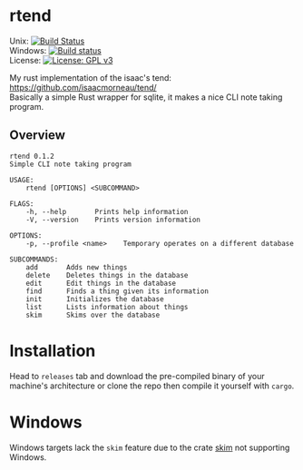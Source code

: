# rtend
Unix: [![Build Status](https://travis-ci.com/Rudo2204/rtend.svg?branch=master)](https://travis-ci.org/Rudo2204/rtend)<br/>
Windows: [![Build status](https://ci.appveyor.com/api/projects/status/3ltt06neh2uns9y0?svg=true)](https://ci.appveyor.com/project/Rudo2204/rtend)<br/>
License: [![License: GPL v3](https://img.shields.io/badge/License-GPLv3-blue.svg)](https://www.gnu.org/licenses/gpl-3.0)

My rust implementation of the isaac's tend: https://github.com/isaacmorneau/tend/<br/>
Basically a simple Rust wrapper for sqlite, it makes a nice CLI note taking program.

## Overview
```
rtend 0.1.2
Simple CLI note taking program

USAGE:
    rtend [OPTIONS] <SUBCOMMAND>

FLAGS:
    -h, --help       Prints help information
    -V, --version    Prints version information

OPTIONS:
    -p, --profile <name>    Temporary operates on a different database

SUBCOMMANDS:
    add       Adds new things
    delete    Deletes things in the database
    edit      Edit things in the database
    find      Finds a thing given its information
    init      Initializes the database
    list      Lists information about things
    skim      Skims over the database
```
# Installation
Head to `releases` tab and download the pre-compiled binary of your machine's architecture or clone the repo then compile it yourself with `cargo`.

# Windows
Windows targets lack the `skim` feature due to the crate [skim](https://github.com/lotabout/skim) not supporting Windows.
